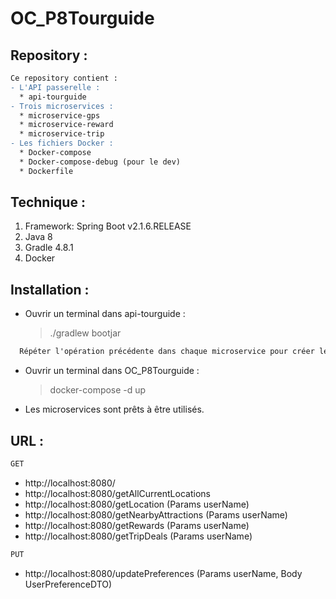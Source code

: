 # OC_P8Tourguide

## Repository :

```diff
Ce repository contient :
- L'API passerelle :
  * api-tourguide
- Trois microservices :
  * microservice-gps
  * microservice-reward
  * microservice-trip
- Les fichiers Docker :
  * Docker-compose
  * Docker-compose-debug (pour le dev)
  * Dockerfile
```

## Technique :

1. Framework: Spring Boot v2.1.6.RELEASE
2. Java 8
3. Gradle 4.8.1
4. Docker

## Installation :

- Ouvrir un terminal dans api-tourguide :
  > ./gradlew bootjar

```diff
  Répéter l'opération précédente dans chaque microservice pour créer les fichier jar.
```

- Ouvrir un terminal dans OC_P8Tourguide :
  > docker-compose -d up

- Les microservices sont prêts à être utilisés.

## URL :

```diff
GET
```
  - http://localhost:8080/
  - http://localhost:8080/getAllCurrentLocations
  - http://localhost:8080/getLocation (Params userName)
  - http://localhost:8080/getNearbyAttractions (Params userName)
  - http://localhost:8080/getRewards (Params userName)
  - http://localhost:8080/getTripDeals (Params userName)

```diff
PUT
```
- http://localhost:8080/updatePreferences (Params userName, Body UserPreferenceDTO)
